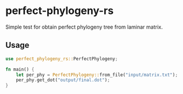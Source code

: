 # perfect-phylogeny-rs

Simple test for obtain perfect phylogeny tree from laminar matrix.

## Usage
```rust
use perfect_phylogeny_rs::PerfectPhylogeny;

fn main() {
    let per_phy = PerfectPhylogeny::from_file("input/matrix.txt");
    per_phy.get_dot("output/final.dot");
}
```
